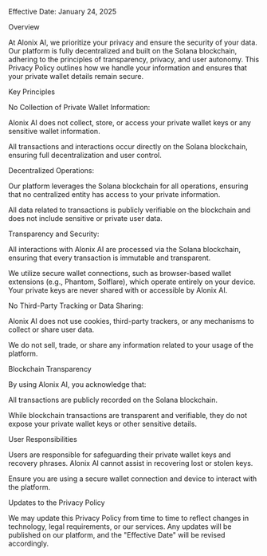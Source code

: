 Effective Date: January 24, 2025

Overview

At Alonix AI, we prioritize your privacy and ensure the security of your data. Our platform is fully decentralized and built on the Solana blockchain, adhering to the principles of transparency, privacy, and user autonomy. This Privacy Policy outlines how we handle your information and ensures that your private wallet details remain secure.

Key Principles

No Collection of Private Wallet Information:

Alonix AI does not collect, store, or access your private wallet keys or any sensitive wallet information.

All transactions and interactions occur directly on the Solana blockchain, ensuring full decentralization and user control.

Decentralized Operations:

Our platform leverages the Solana blockchain for all operations, ensuring that no centralized entity has access to your private information.

All data related to transactions is publicly verifiable on the blockchain and does not include sensitive or private user data.

Transparency and Security:

All interactions with Alonix AI are processed via the Solana blockchain, ensuring that every transaction is immutable and transparent.

We utilize secure wallet connections, such as browser-based wallet extensions (e.g., Phantom, Solflare), which operate entirely on your device. Your private keys are never shared with or accessible by Alonix AI.

No Third-Party Tracking or Data Sharing:

Alonix AI does not use cookies, third-party trackers, or any mechanisms to collect or share user data.

We do not sell, trade, or share any information related to your usage of the platform.

Blockchain Transparency

By using Alonix AI, you acknowledge that:

All transactions are publicly recorded on the Solana blockchain.

While blockchain transactions are transparent and verifiable, they do not expose your private wallet keys or other sensitive details.

User Responsibilities

Users are responsible for safeguarding their private wallet keys and recovery phrases. Alonix AI cannot assist in recovering lost or stolen keys.

Ensure you are using a secure wallet connection and device to interact with the platform.

Updates to the Privacy Policy

We may update this Privacy Policy from time to time to reflect changes in technology, legal requirements, or our services. Any updates will be published on our platform, and the "Effective Date" will be revised accordingly.